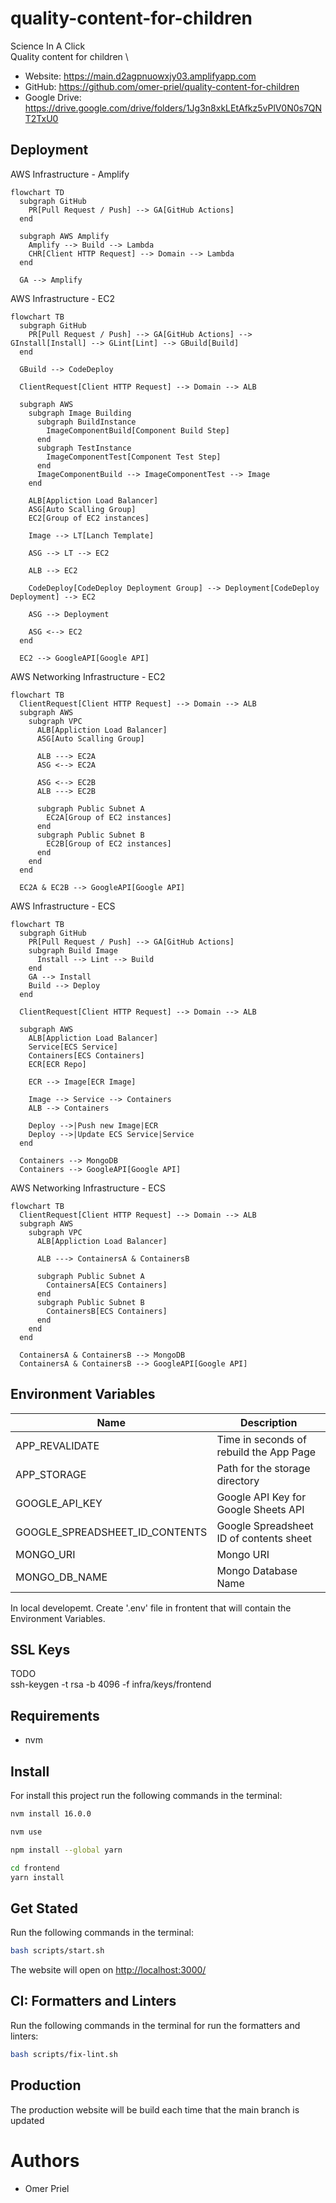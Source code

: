 # quality-content-for-children

Science In A Click \
Quality content for children \

* Website: <https://main.d2agpnuowxjy03.amplifyapp.com>
* GitHub: <https://github.com/omer-priel/quality-content-for-children>
* Google Drive: <https://drive.google.com/drive/folders/1Jg3n8xkLEtAfkz5vPlV0N0s7QNT2TxU0>

## Deployment

AWS Infrastructure - Amplify

```mermaid
flowchart TD
  subgraph GitHub
    PR[Pull Request / Push] --> GA[GitHub Actions]
  end

  subgraph AWS Amplify
    Amplify --> Build --> Lambda
    CHR[Client HTTP Request] --> Domain --> Lambda
  end
  
  GA --> Amplify
```

AWS Infrastructure - EC2

```mermaid
flowchart TB
  subgraph GitHub
    PR[Pull Request / Push] --> GA[GitHub Actions] --> GInstall[Install] --> GLint[Lint] --> GBuild[Build] 
  end

  GBuild --> CodeDeploy

  ClientRequest[Client HTTP Request] --> Domain --> ALB

  subgraph AWS 
    subgraph Image Building
      subgraph BuildInstance
        ImageComponentBuild[Component Build Step]
      end
      subgraph TestInstance
        ImageComponentTest[Component Test Step]
      end
      ImageComponentBuild --> ImageComponentTest --> Image
    end

    ALB[Appliction Load Balancer]
    ASG[Auto Scalling Group]
    EC2[Group of EC2 instances]

    Image --> LT[Lanch Template]
    
    ASG --> LT --> EC2

    ALB --> EC2

    CodeDeploy[CodeDeploy Deployment Group] --> Deployment[CodeDeploy Deployment] --> EC2

    ASG --> Deployment

    ASG <--> EC2
  end

  EC2 --> GoogleAPI[Google API]    
```

AWS Networking Infrastructure - EC2

```mermaid
flowchart TB
  ClientRequest[Client HTTP Request] --> Domain --> ALB
  subgraph AWS
    subgraph VPC
      ALB[Appliction Load Balancer]
      ASG[Auto Scalling Group]

      ALB ---> EC2A
      ASG <--> EC2A
            
      ASG <--> EC2B
      ALB ---> EC2B
      
      subgraph Public Subnet A
        EC2A[Group of EC2 instances]
      end
      subgraph Public Subnet B
        EC2B[Group of EC2 instances]
      end
    end
  end

  EC2A & EC2B --> GoogleAPI[Google API]
```

AWS Infrastructure - ECS

```mermaid
flowchart TB
  subgraph GitHub
    PR[Pull Request / Push] --> GA[GitHub Actions]
    subgraph Build Image
      Install --> Lint --> Build
    end
    GA --> Install
    Build --> Deploy
  end

  ClientRequest[Client HTTP Request] --> Domain --> ALB

  subgraph AWS 
    ALB[Appliction Load Balancer]
    Service[ECS Service]
    Containers[ECS Containers]
    ECR[ECR Repo]

    ECR --> Image[ECR Image]
    
    Image --> Service --> Containers
    ALB --> Containers

    Deploy -->|Push new Image|ECR
    Deploy -->|Update ECS Service|Service
  end

  Containers --> MongoDB
  Containers --> GoogleAPI[Google API] 
```

AWS Networking Infrastructure - ECS

```mermaid
flowchart TB
  ClientRequest[Client HTTP Request] --> Domain --> ALB
  subgraph AWS
    subgraph VPC
      ALB[Appliction Load Balancer]

      ALB ---> ContainersA & ContainersB

      subgraph Public Subnet A
        ContainersA[ECS Containers]
      end
      subgraph Public Subnet B
        ContainersB[ECS Containers]
      end
    end
  end

  ContainersA & ContainersB --> MongoDB
  ContainersA & ContainersB --> GoogleAPI[Google API] 
```


## Environment Variables

| Name                           | Description                             |
|--------------------------------|-----------------------------------------|
| APP_REVALIDATE                 | Time in seconds of rebuild the App Page |
| APP_STORAGE                    | Path for the storage directory          |
| GOOGLE_API_KEY                 | Google API Key for Google Sheets API    |
| GOOGLE_SPREADSHEET_ID_CONTENTS | Google Spreadsheet ID of contents sheet |
| MONGO_URI                      | Mongo URI                               |
| MONGO_DB_NAME                  | Mongo Database Name                     |

In local developemt. Create '.env' file in frontent that will contain the Environment Variables.

## SSL Keys

TODO \
ssh-keygen -t rsa -b 4096 -f infra/keys/frontend

## Requirements

* nvm

## Install

For install this project run the following commands in the terminal:

```bash
nvm install 16.0.0

nvm use

npm install --global yarn

cd frontend
yarn install
```

## Get Stated

Run the following commands in the terminal:

```bash
bash scripts/start.sh
```

The website will open on <http://localhost:3000/>

## CI: Formatters and Linters

Run the following commands in the terminal for run the formatters and linters:

```bash
bash scripts/fix-lint.sh
```

## Production

The production website will be build each time that the main branch is updated

# Authors

* Omer Priel

